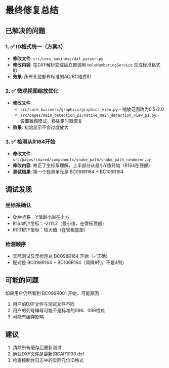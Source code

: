 # 最终修复总结

## 已解决的问题

### 1. ✅ ID格式统一（方案3）
- **修改文件**: `src/core_business/dxf_parser.py`
- **修改内容**: 在DXF解析完成后立即调用 `HoleNumberingService` 生成标准格式ID
- **效果**: 所有孔位都有标准的AC/BC格式ID

### 2. ✅ 微观视图缩放优化
- **修改文件**: 
  - `src/core_business/graphics/graphics_view.py` - 缩放范围改为0.5-2.0
  - `src/pages/main_detection_p1/native_main_detection_view_p1.py` - 设置微观模式，移除定时器恢复
- **效果**: 初始显示不会过度放大

### 3. ✅ 检测从R164开始
- **修改文件**: `src/pages/shared/components/snake_path/snake_path_renderer.py`
- **修改内容**: 修正了坐标系理解，上半部分从最小Y值开始（R164在顶部）
- **测试结果**: 第一个检测单元是 BC098R164 + BC106R164

## 调试发现

### 坐标系确认
- Qt坐标系：Y值越小越在上方
- R164的Y坐标：-2111.2（最小值，在管板顶部）
- R001的Y坐标：较大值（在管板底部）

### 检测顺序
- 实际测试显示检测从 BC098R164 开始（✅正确）
- 配对是 BC098R164 + BC106R164（间隔8列，不是4列）

## 可能的问题

如果用户仍然看到 BC099R001 开始，可能原因：
1. 用户的DXF文件与测试文件不同
2. 用户的列号编号可能不是标准的098、099格式
3. 可能有缓存影响

## 建议

1. 清除所有缓存后重新测试
2. 确认DXF文件是最新的CAP1000.dxf
3. 检查控制台日志中的实际孔位ID格式
